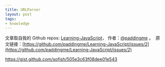 ```yaml
---
title: URLParser
layout: post
tags:
- knowledge
---
```



 文章取自我的 Github  repos: [Learning-JavaScript](https://github.com/paddingme/Learning-JavaScript)， 作者：[@paddingme](http://padding.me/about.html) 。 
 &nbsp;原文链接：[https://github.com/paddingme/Learning-JavaScript/issues/2](https://github.com/paddingme/Learning-JavaScript/issues/2)

https://gist.github.com/sofish/505e3c63f08dee01e543